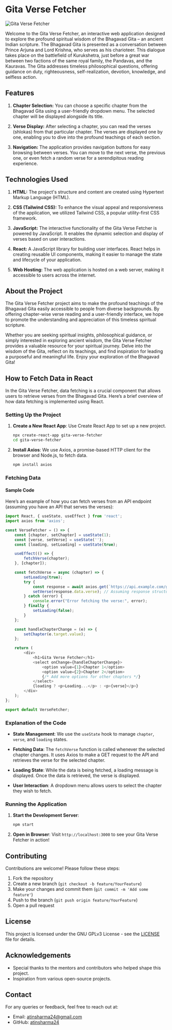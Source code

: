 # Gita Verse Fetcher

![Gita Verse Fetcher](/image-preview/images/ggv_img.jpg)

Welcome to the Gita Verse Fetcher, an interactive web application designed to explore the profound spiritual wisdom of the Bhagavad Gita – an ancient Indian scripture. The Bhagavad Gita is presented as a conversation between Prince Arjuna and Lord Krishna, who serves as his charioteer. This dialogue takes place on the battlefield of Kurukshetra, just before a great war between two factions of the same royal family, the Pandavas, and the Kauravas. The Gita addresses timeless philosophical questions, offering guidance on duty, righteousness, self-realization, devotion, knowledge, and selfless action.

## Features

1. **Chapter Selection:** You can choose a specific chapter from the Bhagavad Gita using a user-friendly dropdown menu. The selected chapter will be displayed alongside its title.

2. **Verse Display:** After selecting a chapter, you can read the verses (shlokas) from that particular chapter. The verses are displayed one by one, enabling you to dive into the profound teachings of each section.

3. **Navigation:** The application provides navigation buttons for easy browsing between verses. You can move to the next verse, the previous one, or even fetch a random verse for a serendipitous reading experience.

## Technologies Used

1. **HTML:** The project's structure and content are created using Hypertext Markup Language (HTML).

2. **CSS (Tailwind CSS):** To enhance the visual appeal and responsiveness of the application, we utilized Tailwind CSS, a popular utility-first CSS framework.

3. **JavaScript:** The interactive functionality of the Gita Verse Fetcher is powered by JavaScript. It enables the dynamic selection and display of verses based on user interactions.

4. **React:** A JavaScript library for building user interfaces. React helps in creating reusable UI components, making it easier to manage the state and lifecycle of your application.

5. **Web Hosting:** The web application is hosted on a web server, making it accessible to users across the internet.

## About the Project

The Gita Verse Fetcher project aims to make the profound teachings of the Bhagavad Gita easily accessible to people from diverse backgrounds. By offering chapter-wise verse reading and a user-friendly interface, we hope to promote the understanding and appreciation of this timeless spiritual scripture.

Whether you are seeking spiritual insights, philosophical guidance, or simply interested in exploring ancient wisdom, the Gita Verse Fetcher provides a valuable resource for your spiritual journey. Delve into the wisdom of the Gita, reflect on its teachings, and find inspiration for leading a purposeful and meaningful life. Enjoy your exploration of the Bhagavad Gita!

## How to Fetch Data in React

In the Gita Verse Fetcher, data fetching is a crucial component that allows users to retrieve verses from the Bhagavad Gita. Here’s a brief overview of how data fetching is implemented using React.

### Setting Up the Project

1. **Create a New React App**: Use Create React App to set up a new project.

   ```bash
   npx create-react-app gita-verse-fetcher
   cd gita-verse-fetcher
   ```

2. **Install Axios**: We use Axios, a promise-based HTTP client for the browser and Node.js, to fetch data.

   ```bash
   npm install axios
   ```

### Fetching Data

#### Sample Code

Here’s an example of how you can fetch verses from an API endpoint (assuming you have an API that serves the verses):

```javascript
import React, { useState, useEffect } from 'react';
import axios from 'axios';

const VerseFetcher = () => {
    const [chapter, setChapter] = useState(1);
    const [verse, setVerse] = useState('');
    const [loading, setLoading] = useState(true);

    useEffect(() => {
        fetchVerse(chapter);
    }, [chapter]);

    const fetchVerse = async (chapter) => {
        setLoading(true);
        try {
            const response = await axios.get(`https://api.example.com/gita/verses?chapter=${chapter}`);
            setVerse(response.data.verse); // Assuming response structure has 'verse'
        } catch (error) {
            console.error("Error fetching the verse:", error);
        } finally {
            setLoading(false);
        }
    };

    const handleChapterChange = (e) => {
        setChapter(e.target.value);
    };

    return (
        <div>
            <h1>Gita Verse Fetcher</h1>
            <select onChange={handleChapterChange}>
                <option value={1}>Chapter 1</option>
                <option value={2}>Chapter 2</option>
                {/* Add more options for other chapters */}
            </select>
            {loading ? <p>Loading...</p> : <p>{verse}</p>}
        </div>
    );
};

export default VerseFetcher;
```

### Explanation of the Code

- **State Management**: We use the `useState` hook to manage `chapter`, `verse`, and `loading` states.

- **Fetching Data**: The `fetchVerse` function is called whenever the selected chapter changes. It uses Axios to make a GET request to the API and retrieves the verse for the selected chapter.

- **Loading State**: While the data is being fetched, a loading message is displayed. Once the data is retrieved, the verse is displayed.

- **User Interaction**: A dropdown menu allows users to select the chapter they wish to fetch.

### Running the Application

1. **Start the Development Server**:

   ```bash
   npm start
   ```

2. **Open in Browser**: Visit `http://localhost:3000` to see your Gita Verse Fetcher in action!

## Contributing

Contributions are welcome! Please follow these steps:

1. Fork the repository
2. Create a new branch (`git checkout -b feature/YourFeature`)
3. Make your changes and commit them (`git commit -m 'Add some feature'`)
4. Push to the branch (`git push origin feature/YourFeature`)
5. Open a pull request

## License

This project is licensed under the GNU GPLv3 License - see the [LICENSE](LICENSE) file for details.

## Acknowledgements

- Special thanks to the mentors and contributors who helped shape this project.
- Inspiration from various open-source projects.

## Contact

For any queries or feedback, feel free to reach out at:

- Email: atinsharma24@gmail.com
- GitHub: [atinsharma24](https://github.com/atinsharma24)
```

